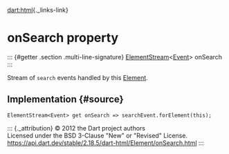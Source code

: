 [dart:html](../../dart-html/dart-html-library){._links-link}

onSearch property
=================

::: {#getter .section .multi-line-signature}
[ElementStream](../elementstream-class)\<[Event](../event-class)\>
onSearch
:::

Stream of `search` events handled by this [Element](../element-class).

Implementation {#source}
--------------

``` {.language-dart data-language="dart"}
ElementStream<Event> get onSearch => searchEvent.forElement(this);
```

::: {._attribution}
© 2012 the Dart project authors\
Licensed under the BSD 3-Clause \"New\" or \"Revised\" License.\
<https://api.dart.dev/stable/2.18.5/dart-html/Element/onSearch.html>
:::
